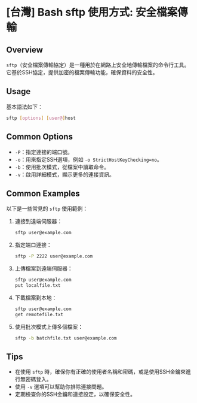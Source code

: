 # [台灣] Bash sftp 使用方式: 安全檔案傳輸

## Overview
`sftp`（安全檔案傳輸協定）是一種用於在網路上安全地傳輸檔案的命令行工具。它基於SSH協定，提供加密的檔案傳輸功能，確保資料的安全性。

## Usage
基本語法如下：
```bash
sftp [options] [user@]host
```

## Common Options
- `-P`：指定連接的端口號。
- `-o`：用來指定SSH選項，例如 `-o StrictHostKeyChecking=no`。
- `-b`：使用批次模式，從檔案中讀取命令。
- `-v`：啟用詳細模式，顯示更多的連接資訊。

## Common Examples
以下是一些常見的 `sftp` 使用範例：

1. 連接到遠端伺服器：
   ```bash
   sftp user@example.com
   ```

2. 指定端口連接：
   ```bash
   sftp -P 2222 user@example.com
   ```

3. 上傳檔案到遠端伺服器：
   ```bash
   sftp user@example.com
   put localfile.txt
   ```

4. 下載檔案到本地：
   ```bash
   sftp user@example.com
   get remotefile.txt
   ```

5. 使用批次模式上傳多個檔案：
   ```bash
   sftp -b batchfile.txt user@example.com
   ```

## Tips
- 在使用 `sftp` 時，確保你有正確的使用者名稱和密碼，或是使用SSH金鑰來進行無密碼登入。
- 使用 `-v` 選項可以幫助你排除連接問題。
- 定期檢查你的SSH金鑰和連接設定，以確保安全性。